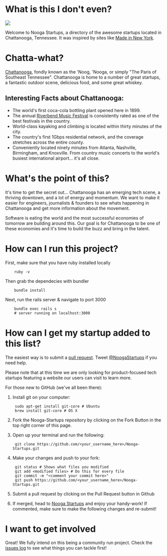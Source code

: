 # What is this I don't even?

![](http://i.imgur.com/zUzEmZk.jpg)


Welcome to Nooga Startups, a directory of the awesome startups located in Chattanooga, Tennessee. It was inspired by sites like [Made in New York](http://nytm.org/made/).

# Chatta-what?

[Chattanooga](http://goo.gl/maps/lb6o7), fondly known as the 'Noog, 'Nooga, or simply "The Paris of Southeast Tennessee". Chattanooga is home to a number of great startups, a fantastic outdoor scene, delicious food, and some great whiskey.

Interesting Facts about Chattanooga:
------------------------------------

 - The world's first coca-cola bottling plant opened here in 1899.
 - The annual [Riverbend Music Festival](http://www.riverbendfestival.com/) is consistently rated as one of the best festivals in the country.
 - World-class kayaking and climbing is located within thirty minutes of the city.
 - The country's first 1Gbps residential network, and the coverage stretches across the entire county.
 - Conveniently located ninety minutes from Atlanta, Nashville, Birmingham, and Knoxville. From country music concerts to the world's busiest international airport... it's all close.

# What's the point of this?

It's time to get the secret out... Chattanooga has an emerging tech scene, a thriving downtown, and a lot of energy and momentum. We want to make it easier for engineers, journalists & founders to see whats happening in Chattanooga and get more information about the movement.

Software is eating the world and the most successful economies of tomorrow are building around this. Our goal is for Chattanooga to be one of these economies and it's time to build the buzz and bring in the talent.

# How can I run this project?

First, make sure that you have ruby installed locally 

        ruby -v 

Then grab the dependecies with bundler 


        bundle install 

Next, run the rails server & navigate to port 3000

        bundle exec rails s 
        # server running on localhost:3000




# How can I get my startup added to this list?

The easiest way is to submit a [pull request](https://github.com/Tgemayel/Nooga-Startups/pulls). Tweet [@NoogaStartups](http://twitter.com/noogastartups) if you need help.

Please note that at this time we are only looking for product-focused tech startups featuring a website our users can visit to learn more.

For those new to GitHub (we've all been there):

1. Install git on your computer:

        sudo apt-get install git-core # Ubuntu 
        brew install git-core # OS X
        
2. Fork the Nooga-Startups repository by clicking on the Fork Button in the top right corner of this page.

3. Open up your terminal and run the following:

        git clone https://github.com/<your_username_here>/Nooga-Startups.git

4. Make your changes and push to your fork:

        git status # Shows what files you modified
        git add <modified files> # Do this for every file
        git commit -m "<comment your commit here>"
        git push https://github.com/<your_username_here>/Nooga-Startups.git

5. Submit a pull request by clicking on the Pull Request button in Github

6. If merged, head to [Nooga Startups](http://noogastartups.com) and enjoy your handy-work!
If commented, make sure to make the following changes and re-submit!

# I want to get involved

Great! We fully intend on this being a community run project. Check the [issues log](https://github.com/Tgemayel/Nooga-Startups/issues) to see what things you can tackle first!
